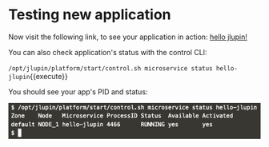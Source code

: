 # Testing new application

Now visit the following link, to see your application in action: [hello jlupin!](https://[[HOST_SUBDOMAIN]]-8000-[[KATACODA_HOST]].environments.katacoda.com/hello-jlupin/greeting)

You can also check application's status with the control CLI:

`/opt/jlupin/platform/start/control.sh microservice status hello-jlupin`{{execute}}

You should see your app's PID and status:

![Application status](assets/app-status.png)
